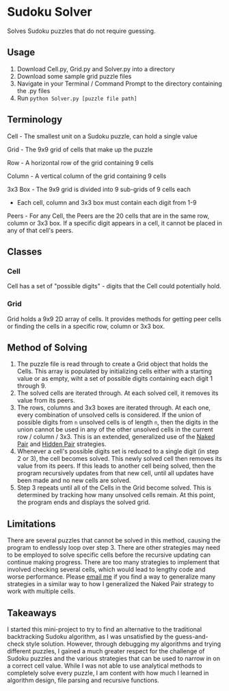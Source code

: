 # Sudoku Solver 
Solves Sudoku puzzles that do not require guessing.

## Usage
1. Download Cell.py, Grid.py and Solver.py into a directory
2. Download some sample grid puzzle files
3. Navigate in your Terminal / Command Prompt to the directory containing the .py files
4. Run ```python Solver.py [puzzle file path]```

## Terminology
Cell - The smallest unit on a Sudoku puzzle, can hold a single value

Grid - The 9x9 grid of cells that make up the puzzle

Row - A horizontal row of the grid containing 9 cells

Column - A vertical column of the grid containing 9 cells

3x3 Box - The 9x9 grid is divided into 9 sub-grids of 9 cells each
- Each cell, column and 3x3 box must contain each digit from 1-9

Peers - For any Cell, the Peers are the 20 cells that are in the same row, column or 3x3 box. If a specific digit appears in a cell, it cannot be placed in any of that cell's peers.

## Classes
### Cell
Cell has a set of "possible digits" - digits that the Cell could potentially hold.

### Grid
Grid holds a 9x9 2D array of cells. It provides methods for getting peer cells or finding the cells in a specific row, column or 3x3 box.

## Method of Solving
1. The puzzle file is read through to create a Grid object that holds the Cells. This array is populated by initializing cells either with a starting value or as empty, wiht a set of possible digits containing each digit 1 through 9.
2. The solved cells are iterated through. At each solved cell, it removes its value from its peers.
3. The rows, columns and 3x3 boxes are iterated through. At each one, every combination of unsolved cells is considered. If the union of possible digits from ```n``` unsolved cells is of length ```n```, then the digits in the union cannot be used in any of the other unsolved cells in the current row / column / 3x3. This is an extended, generalized use of the [Naked Pair](http://hodoku.sourceforge.net/en/tech_naked.php) and [Hidden Pair](http://hodoku.sourceforge.net/en/tech_hidden.php) strategies.
4. Whenever a cell's possible digits set is reduced to a single digit (in step 2 or 3), the cell becomes solved. This newly solved cell then removes its value from its peers. If this leads to another cell being solved, then the program recursively updates from that new cell, until all updates have been made and no new cells are solved.
5. Step 3 repeats until all of the Cells in the Grid become solved. This is determined by tracking how many unsolved cells remain. At this point, the program ends and displays the solved grid.

## Limitations
There are several puzzles that cannot be solved in this method, causing the program to endlessly loop over step 3. There are other strategies may need to be employed to solve specific cells before the recursive updating can continue making progress. There are too many strategies to implement that involved checking several cells, which would lead to lengthy code and worse performance. Please [email me](bkfreer10@gmail.com) if you find a way to generalize many strategies in a similar way to how I generalized the Naked Pair strategy to work with multiple cells.

## Takeaways
I started this mini-project to try to find an alternative to the traditional backtracking Sudoku algorithm, as I was unsatisfied by the guess-and-check style solution. However, through debugging my algorithms and trying different puzzles, I gained a much greater respect for the challenge of Sudoku puzzles and the various strategies that can be used to narrow in on a correct cell value. While I was not able to use analytical methods to completely solve every puzzle, I am content with how much I learned in algorithm design, file parsing and recursive functions.
